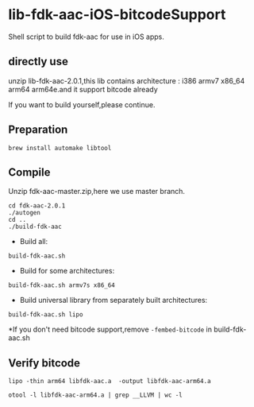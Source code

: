 # lib-fdk-aac-iOS-bitcodeSupport

Shell script to build fdk-aac for use in iOS apps.

## directly use

unzip lib-fdk-aac-2.0.1,this lib contains architecture : i386 armv7 x86_64 arm64 arm64e.and it support bitcode already

If you want to build yourself,please continue.

## Preparation

```
brew install automake libtool
```

## Compile

Unzip fdk-aac-master.zip,here we use master branch.

```
cd fdk-aac-2.0.1
./autogen
cd ..
./build-fdk-aac
```

* Build all:

```
build-fdk-aac.sh
```

* Build for some architectures:

```
build-fdk-aac.sh armv7s x86_64
```

* Build universal library from separately built architectures:

```
build-fdk-aac.sh lipo
```

*If you don't need bitcode support,remove `-fembed-bitcode` in build-fdk-aac.sh


## Verify bitcode

`lipo -thin arm64 libfdk-aac.a  -output libfdk-aac-arm64.a `

`otool -l libfdk-aac-arm64.a | grep __LLVM | wc -l`

